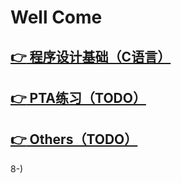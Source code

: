 # Well Come

## [:point_right: 程序设计基础（C语言）](https://niujh.github.io/c)

## [:point_right: PTA练习（TODO）](https://niujh.github.io/)

## [:point_right: Others（TODO）](https://niujh.github.io/)

8-)